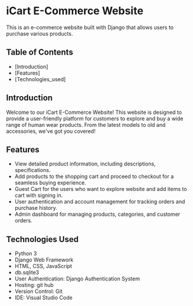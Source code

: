 # iCart E-Commerce Website

This is an e-commerce website built with Django that allows users to  purchase various  products.

## Table of Contents

- [Introduction]
- [Features]
- [Technologies_used]


## Introduction

Welcome to our iCart E-Commerce Website! This website is designed to provide a user-friendly platform for customers to explore and buy a wide range of human wear products. From the latest  models to old and accessories, we've got you covered!



## Features


- View detailed product information, including descriptions, specifications.
- Add products to the shopping cart and proceed to checkout for a seamless buying experience.
- Guest Cart for the users who want to explore website and add items to cart with signing in.
- User authentication and account management for tracking orders and purchase history.
- Admin dashboard for managing products, categories, and customer orders.

## Technologies Used

- Python 3
- Django Web Framework
- HTML, CSS, JavaScript
- db.sqlite3
- User Authentication: Django Authentication System
- Hosting: git hub
- Version Control: Git
- IDE: Visual Studio Code 
